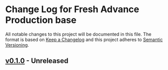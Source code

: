 # Change Log for Fresh Advance Production base

All notable changes to this project will be documented in this file.
The format is based on [Keep a Changelog](http://keepachangelog.com/)
and this project adheres to [Semantic Versioning](http://semver.org/).

## [v0.1.0] - Unreleased

[v0.1.0]: https://github.com/Fresh-Advance/Production/compare/64b5286d...master